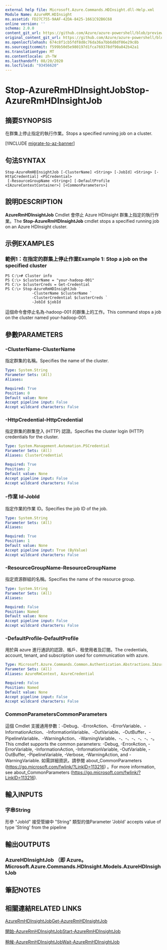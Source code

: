 ```yaml
---
external help file: Microsoft.Azure.Commands.HDInsight.dll-Help.xml
Module Name: AzureRM.HDInsight
ms.assetid: FD27C755-9AAF-42DA-8425-1661C92B6C68
online version: ''
schema: 2.0.0
content_git_url: https://github.com/Azure/azure-powershell/blob/preview/src/ResourceManager/HDInsight/Commands.HDInsight/help/Stop-AzureRmHDInsightJob.md
original_content_git_url: https://github.com/Azure/azure-powershell/blob/preview/src/ResourceManager/HDInsight/Commands.HDInsight/help/Stop-AzureRmHDInsightJob.md
ms.openlocfilehash: 674c8f1cb5fdf8d8c76da36a7bb6d8df06e29c8b
ms.sourcegitcommit: f599b50d5e980197d1fca769378df90a842b42a1
ms.translationtype: MT
ms.contentlocale: zh-TW
ms.lasthandoff: 08/20/2020
ms.locfileid: "93456620"
---
```

# <span data-ttu-id="e4fae-101">Stop-AzureRmHDInsightJob</span><span class="sxs-lookup"><span data-stu-id="e4fae-101">Stop-AzureRmHDInsightJob</span></span>

## <span data-ttu-id="e4fae-102">摘要</span><span class="sxs-lookup"><span data-stu-id="e4fae-102">SYNOPSIS</span></span>
<span data-ttu-id="e4fae-103">在群集上停止指定的執行作業。</span><span class="sxs-lookup"><span data-stu-id="e4fae-103">Stops a specified running job on a cluster.</span></span>

[!INCLUDE [migrate-to-az-banner](../../includes/migrate-to-az-banner.md)]

## <span data-ttu-id="e4fae-104">句法</span><span class="sxs-lookup"><span data-stu-id="e4fae-104">SYNTAX</span></span>

```
Stop-AzureRmHDInsightJob [-ClusterName] <String> [-JobId] <String> [-HttpCredential] <PSCredential>
 [-ResourceGroupName <String>] [-DefaultProfile <IAzureContextContainer>] [<CommonParameters>]
```

## <span data-ttu-id="e4fae-105">說明</span><span class="sxs-lookup"><span data-stu-id="e4fae-105">DESCRIPTION</span></span>
<span data-ttu-id="e4fae-106">**AzureRmHDInsightJob** Cmdlet 會停止 Azure HDInsight 群集上指定的執行作業。</span><span class="sxs-lookup"><span data-stu-id="e4fae-106">The **Stop-AzureRmHDInsightJob** cmdlet stops a specified running job on an Azure HDInsight cluster.</span></span>

## <span data-ttu-id="e4fae-107">示例</span><span class="sxs-lookup"><span data-stu-id="e4fae-107">EXAMPLES</span></span>

### <span data-ttu-id="e4fae-108">範例1：在指定的群集上停止作業</span><span class="sxs-lookup"><span data-stu-id="e4fae-108">Example 1: Stop a job on the specified cluster</span></span>
```
PS C:\># Cluster info
PS C:\> $clusterName = "your-hadoop-001"
PS C:\> $clusterCreds = Get-Credential
PS C:\> Stop-AzureRmHDInsightJob `
            -ClusterName $clusterName `
            -ClusterCredential $clusterCreds `
            -JobId $jobId
```

<span data-ttu-id="e4fae-109">這個命令會停止名為-hadoop-001 的群集上的工作。</span><span class="sxs-lookup"><span data-stu-id="e4fae-109">This command stops a job on the cluster named your-hadoop-001.</span></span>

## <span data-ttu-id="e4fae-110">參數</span><span class="sxs-lookup"><span data-stu-id="e4fae-110">PARAMETERS</span></span>

### <span data-ttu-id="e4fae-111">-ClusterName</span><span class="sxs-lookup"><span data-stu-id="e4fae-111">-ClusterName</span></span>
<span data-ttu-id="e4fae-112">指定群集的名稱。</span><span class="sxs-lookup"><span data-stu-id="e4fae-112">Specifies the name of the cluster.</span></span>

```yaml
Type: System.String
Parameter Sets: (All)
Aliases: 

Required: True
Position: 0
Default value: None
Accept pipeline input: False
Accept wildcard characters: False
```

### <span data-ttu-id="e4fae-113">-HttpCredential</span><span class="sxs-lookup"><span data-stu-id="e4fae-113">-HttpCredential</span></span>
<span data-ttu-id="e4fae-114">指定群集的群集登入 (HTTP) 認證。</span><span class="sxs-lookup"><span data-stu-id="e4fae-114">Specifies the cluster login (HTTP) credentials for the cluster.</span></span>

```yaml
Type: System.Management.Automation.PSCredential
Parameter Sets: (All)
Aliases: ClusterCredential

Required: True
Position: 2
Default value: None
Accept pipeline input: False
Accept wildcard characters: False
```

### <span data-ttu-id="e4fae-115">-作業 Id</span><span class="sxs-lookup"><span data-stu-id="e4fae-115">-JobId</span></span>
<span data-ttu-id="e4fae-116">指定作業的作業 ID。</span><span class="sxs-lookup"><span data-stu-id="e4fae-116">Specifies the job ID of the job.</span></span>

```yaml
Type: System.String
Parameter Sets: (All)
Aliases: 

Required: True
Position: 1
Default value: None
Accept pipeline input: True (ByValue)
Accept wildcard characters: False
```

### <span data-ttu-id="e4fae-117">-ResourceGroupName</span><span class="sxs-lookup"><span data-stu-id="e4fae-117">-ResourceGroupName</span></span>
<span data-ttu-id="e4fae-118">指定資源群組的名稱。</span><span class="sxs-lookup"><span data-stu-id="e4fae-118">Specifies the name of the resource group.</span></span>

```yaml
Type: System.String
Parameter Sets: (All)
Aliases: 

Required: False
Position: Named
Default value: None
Accept pipeline input: False
Accept wildcard characters: False
```

### <span data-ttu-id="e4fae-119">-DefaultProfile</span><span class="sxs-lookup"><span data-stu-id="e4fae-119">-DefaultProfile</span></span>
<span data-ttu-id="e4fae-120">用於與 azure 進行通訊的認證、帳戶、租使用者及訂閱。</span><span class="sxs-lookup"><span data-stu-id="e4fae-120">The credentials, account, tenant, and subscription used for communication with azure.</span></span>

```yaml
Type: Microsoft.Azure.Commands.Common.Authentication.Abstractions.IAzureContextContainer
Parameter Sets: (All)
Aliases: AzureRmContext, AzureCredential

Required: False
Position: Named
Default value: None
Accept pipeline input: False
Accept wildcard characters: False
```

### <span data-ttu-id="e4fae-121">CommonParameters</span><span class="sxs-lookup"><span data-stu-id="e4fae-121">CommonParameters</span></span>
<span data-ttu-id="e4fae-122">這個 Cmdlet 支援通用參數：-Debug、-ErrorAction、-ErrorVariable、-InformationAction、-InformationVariable、-OutVariable、-OutBuffer、-PipelineVariable、-WarningAction、-WarningVariable、-、-、-、-、-、-。</span><span class="sxs-lookup"><span data-stu-id="e4fae-122">This cmdlet supports the common parameters: -Debug, -ErrorAction, -ErrorVariable, -InformationAction, -InformationVariable, -OutVariable, -OutBuffer, -PipelineVariable, -Verbose, -WarningAction, and -WarningVariable.</span></span> <span data-ttu-id="e4fae-123">如需詳細資訊，請參閱 about_CommonParameters (https://go.microsoft.com/fwlink/?LinkID=113216) 。</span><span class="sxs-lookup"><span data-stu-id="e4fae-123">For more information, see about_CommonParameters (https://go.microsoft.com/fwlink/?LinkID=113216).</span></span>

## <span data-ttu-id="e4fae-124">輸入</span><span class="sxs-lookup"><span data-stu-id="e4fae-124">INPUTS</span></span>

### <span data-ttu-id="e4fae-125">字串</span><span class="sxs-lookup"><span data-stu-id="e4fae-125">String</span></span>
<span data-ttu-id="e4fae-126">形參 "JobId" 接受管線中 "String" 類型的值</span><span class="sxs-lookup"><span data-stu-id="e4fae-126">Parameter 'JobId' accepts value of type 'String' from the pipeline</span></span>

## <span data-ttu-id="e4fae-127">輸出</span><span class="sxs-lookup"><span data-stu-id="e4fae-127">OUTPUTS</span></span>

### <span data-ttu-id="e4fae-128">AzureHDInsightJob （即 Azure。</span><span class="sxs-lookup"><span data-stu-id="e4fae-128">Microsoft.Azure.Commands.HDInsight.Models.AzureHDInsightJob</span></span>

## <span data-ttu-id="e4fae-129">筆記</span><span class="sxs-lookup"><span data-stu-id="e4fae-129">NOTES</span></span>

## <span data-ttu-id="e4fae-130">相關連結</span><span class="sxs-lookup"><span data-stu-id="e4fae-130">RELATED LINKS</span></span>

[<span data-ttu-id="e4fae-131">AzureRmHDInsightJob</span><span class="sxs-lookup"><span data-stu-id="e4fae-131">Get-AzureRmHDInsightJob</span></span>](./Get-AzureRmHDInsightJob.md)

[<span data-ttu-id="e4fae-132">開始-AzureRmHDInsightJob</span><span class="sxs-lookup"><span data-stu-id="e4fae-132">Start-AzureRmHDInsightJob</span></span>](./Start-AzureRmHDInsightJob.md)

[<span data-ttu-id="e4fae-133">稍候-AzureRmHDInsightJob</span><span class="sxs-lookup"><span data-stu-id="e4fae-133">Wait-AzureRmHDInsightJob</span></span>](./Wait-AzureRmHDInsightJob.md)


